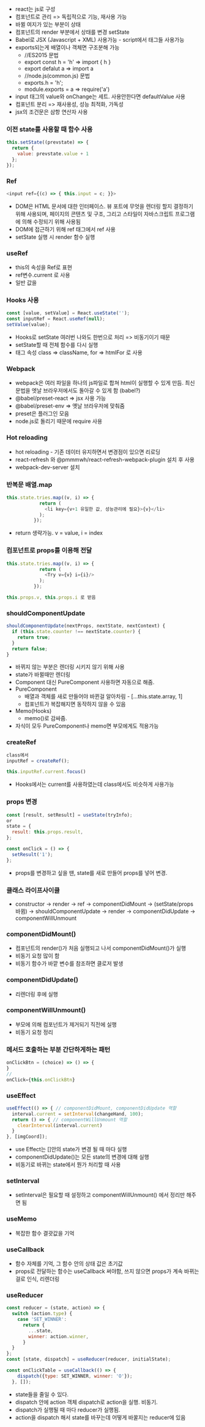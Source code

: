 * react는 js로 구성
* 컴포넌트로 관리 => 독립적으로 기능, 재사용 가능
* 바뀔 여지가 있는 부분이 상태
* 컴포넌트의 render 부분에서 상태를 변경 setState
* Babel로 JSX (Javascript + XML) 사용가능 - script에서 태그들 사용가능
* exports되는게 배열이나 객체면 구조분해 가능
  * //ES2015 문법
  * export const h = 'h' => import { h }
  * export defalut a => import a
  * //node.js(common.js) 문법
  * exports.h = 'h';
  * module.exports = a => require('a')
* input 태그의 value와 onChange는 세트. 사용안한다면 defaultValue 사용
* 컴포넌트 분리 => 재사용성, 성능 최적화, 가독성
* jsx의 조건문은 삼항 연산자 사용
  
### 이전 state를 사용할 때 함수 사용
```javascript
this.setState((prevstate) => {
  return {
    value: prevstate.value + 1
  };
});
```
### Ref
```javascript
<input ref={(c) => { this.input = c; }}>
```
* DOM은 HTML 문서에 대한 인터페이스. 뷰 포트에 무엇을 렌더링 할지 결정하기 위해 사용되며, 페이지의 콘텐츠 및 구조, 그리고 스타일이 자바스크립트 프로그램에 의해 수정되기 위해 사용됨
* DOM에 접근하기 위해 ref 태그에서 ref 사용
* setState 실행 시 render 함수 실행
### useRef
* this의 속성을 Ref로 표현
* ref변수.current 로 사용
* 일반 값을 
### Hooks 사용
```javascript
const [value, setValue] = React.useState('');
const inputRef = React.useRef(null);
setValue(value);
```
* Hooks로 setState 여러번 나와도 한번으로 처리 => 비동기이기 때문
* setState할 때 전체 함수를 다시 실행
* 태그 속성 class => className, for => htmlFor 로 사용
### Webpack
* webpack은 여러 파일을 하나의 js파일로 합쳐 html이 실행할 수 있게 만듬. 최신 문법을 엣날 브라우저에서도 돌아갈 수 있게 함 (babel?)
* @babel/preset-react => jsx 사용 가능
* @babel/preset-env => 옛날 브라우저에 맞춰줌
* preset은 플러그인 모음
* node.js로 돌리기 때문에 require 사용
### Hot reloading
* hot reloading - 기존 데이터 유지하면서 변경점이 있으면 리로딩
* react-refresh 와 @pmmmwh/react-refresh-webpack-plugin 설치 후 사용
* webpack-dev-server 설치
### 반복문 배열.map
```javascript
this.state.tries.map((v, i) => {
            return (
              <li key={v+1 유일한 값, 성능관리에 필요}>{v}</li>
            );
          });
```
* return 생략가능. v = value, i = index
### 컴포넌트로 props를 이용해 전달
```javascript
this.state.tries.map((v, i) => {
            return (
              <Try v={v} i={i}/>
            );
          });
```
```javascript
this.props.v, this.props.i 로 받음
```
### shouldComponentUpdate
```javascript
shouldComponentUpdate(nextProps, nextState, nextContext) {
  if (this.state.counter !== nextState.counter) {
    return true;
  }
  return false;
}
```
* 바뀌지 않는 부분은 렌더링 시키지 않기 위해 사용
* state가 바뀔때만 렌더링
* Component 대신 PureComponent 사용하면 자동으로 해줌.
* PureComponent
  * 배열과 객체를 새로 만들어야 바뀐걸 알아차림 - [...this.state.array, 1]
  * 컴포넌트가 복잡해지면 동작하지 않을 수 있음
* Memo(Hooks)
  * memo()로 감싸줌.
* 자식이 모두 PureComponent나 memo면 부모에게도 적용가능
### createRef
```javascript
class에서
inputRef = createRef();

this.inputRef.current.focus()
```
* Hooks에서는 current를 사용하였는데 class에서도 비슷하게 사용가능
### props 변경
```javascript
const [result, setResult] = useState(tryInfo);
or
state = {
  result: this.props.result,
};

const onClick = () => {
  setResult('1');
};
```
* props를 변경하고 싶을 땐, state를 새로 만들어 props를 넣어 변경.
### 클래스 라이프사이클
* constructor -> render -> ref -> componentDidMount -> (setState/props 바뀜) -> shouldComponentUpdate -> render -> componentDidUpdate -> componentWillUnmount
### componentDidMount()
* 컴포넌트의 render()가 처음 실행되고 나서 componentDidMount()가 실행
* 비동기 요청 많이 함
* 비동기 함수가 바깥 변수를 참조하면 클로저 발생
### componentDidUpdate()
* 리렌더링 후에 실행
### componentWillUnmount()
* 부모에 의해 컴포넌트가 제거되기 직전에 실행
* 비동기 요청 정리
### 메서드 호출하는 부분 간단하게하는 패턴
```javascript
onClickBtn = (choice) => () => {
}
//
onClick={this.onClickBtn}
```
### useEffect
```javascript
useEffect(() => { // componentDidMount, componentDidUpdate 역할
  interval.current = setInterval(changeHand, 100);
  return () => { // componentWillUnmount 역할
    clearInterval(interval.current)
  }
}, [imgCoord]);
```
* use Effect는 []안의 state가 변경 될 때 마다 실행
* componentDidUpdate()는 모든 state의 변경에 대해 실행
* 비동기로 바뀌는 state에서 뭔가 처리할 때 사용
### setInterval
* setInterval은 필요할 때 설정하고 componentWillUnmount() 에서 정리만 해주면 됨
### useMemo
* 복잡한 함수 결괏값을 기억
### useCallback
* 함수 자체를 기억, 그 함수 안의 상태 값은 초기값
* props로 전달하는 함수는 useCallback 써야함, 쓰지 않으면 props가 계속 바뀌는걸로 인식, 리렌더링
### useReducer
```javascript
const reducer = (state, action) => {
  switch (action.type) {
    case 'SET_WINNER':
      return {
        ...state,
        winner: action.winner,
      }
  }
};
const [state, dispatch] = useReducer(reducer, initialState);

const onClickTable = useCallback(() => {
    dispatch({type: SET_WINNER, winner: 'O'});
  }, []);
```
* state들을 줄일 수 있다.
* dispatch 안에 action 객체 dispatch로 action을 실행. 비동기.
* dispatch가 실행될 때 마다 reducer가 실행됨.
* action을 dispatch 해서 state를 바꾸는데 어떻게 바꿀지는 reducer에 있음
